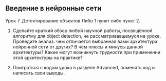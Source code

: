 ## Введение в нейронные сети
Урок 7. Детектирование объектов
Либо 1 пункт либо пункт 2.

1. Сделайте краткий обзор любой научной работы, посвящённой алгоритму для object detection, не рассматривавшемуся на уроке. Проведите анализ: чем отличается выбранная вами архитектура нейронной сети от других? В чём плюсы и минусы данной архитектуры? Какие могут возникнуть трудности при применении этой архитектуры на практике?

2. Поиграться с кодом урока в разделе Advanced, поменять код и написать свои выводы.
